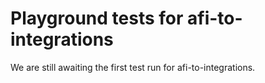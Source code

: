 # Playground tests for afi-to-integrations
We are still awaiting the first test run for afi-to-integrations.
